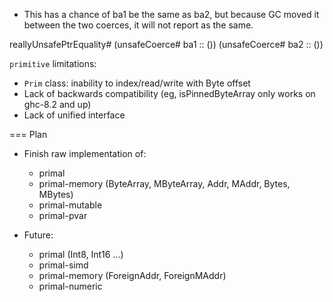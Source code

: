 
* This has a chance of ba1 be the same as ba2, but because GC moved it between the two
  coerces, it will not report as the same.

reallyUnsafePtrEquality# (unsafeCoerce# ba1 :: ()) (unsafeCoerce# ba2 :: ())


`primitive` limitations:

* `Prim` class: inability to index/read/write with Byte offset
* Lack of backwards compatibility (eg, isPinnedByteArray only works on ghc-8.2 and up)
* Lack of unified interface



=== Plan


* Finish raw implementation of:
  * primal
  * primal-memory (ByteArray, MByteArray, Addr, MAddr, Bytes, MBytes)
  * primal-mutable
  * primal-pvar



* Future:
  * primal (Int8, Int16 ...)
  * primal-simd
  * primal-memory (ForeignAddr, ForeignMAddr)
  * primal-numeric
